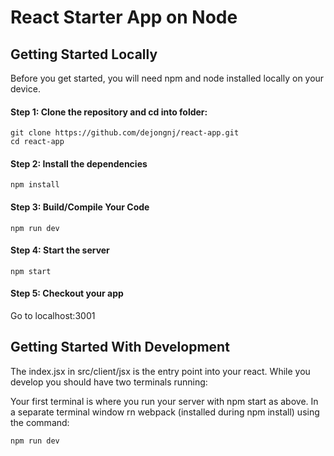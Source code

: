# React Starter App on Node

## Getting Started Locally

Before you get started, you will need npm and node installed locally on your device.

#### Step 1: Clone the repository and cd into folder:

    git clone https://github.com/dejongnj/react-app.git
    cd react-app

#### Step 2: Install the dependencies
    
    npm install 

#### Step 3: Build/Compile Your Code

    npm run dev

#### Step 4: Start the server

    npm start

#### Step 5: Checkout your app

Go to localhost:3001

## Getting Started With Development

The index.jsx in src/client/jsx is the entry point into your react. While you develop you should have two terminals running:

Your first terminal is where you run your server with npm start as above. In a separate terminal window rn webpack (installed during npm install) using the command:

    npm run dev